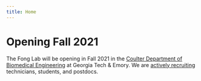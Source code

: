 ```yaml
---
title: Home
---
```


# Opening Fall 2021

The Fong Lab will be opening in Fall 2021 in the [Coulter Department of Biomedical Engineering](https://www.bme.gatech.edu/) at Georgia Tech & Emory.  We are [actively recruiting](join) technicians, students, and postdocs.

